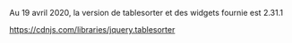 Au 19 avril 2020, la version de tablesorter et des widgets fournie est 2.31.1

https://cdnjs.com/libraries/jquery.tablesorter
